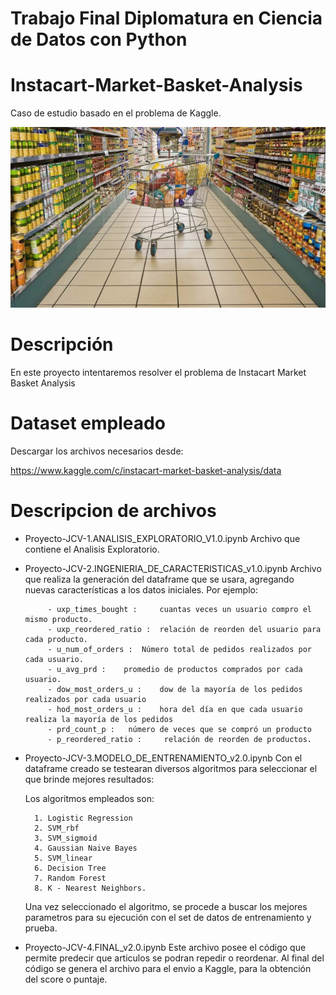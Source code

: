 # Trabajo Final Diplomatura en Ciencia de Datos con Python
# Instacart-Market-Basket-Analysis

Caso de estudio basado en el problema de Kaggle.

![Market Basket Analysis](./imagenes/supermercado-750x430.jpg)

# Descripción
En este proyecto intentaremos resolver el problema de Instacart Market Basket Analysis

# Dataset empleado
Descargar los archivos necesarios desde:

https://www.kaggle.com/c/instacart-market-basket-analysis/data


# Descripcion de archivos

- Proyecto-JCV-1.ANALISIS_EXPLORATORIO_V1.0.ipynb
    Archivo que contiene el Analisis Exploratorio.

- Proyecto-JCV-2.INGENIERIA_DE_CARACTERISTICAS_v1.0.ipynb
    Archivo que realiza la generación del dataframe que se usara, agregando nuevas características a los datos iniciales.
    Por ejemplo:
    
           - uxp_times_bought :     cuantas veces un usuario compro el mismo producto.
           - uxp_reordered_ratio :  relación de reorden del usuario para cada producto.
           - u_num_of_orders :  Número total de pedidos realizados por cada usuario.
           - u_avg_prd :    promedio de productos comprados por cada usuario.
           - dow_most_orders_u :    dow de la mayoría de los pedidos realizados por cada usuario 
           - hod_most_orders_u :    hora del día en que cada usuario realiza la mayoría de los pedidos
           - prd_count_p :   número de veces que se compró un producto
           - p_reordered_ratio :     relación de reorden de productos.

- Proyecto-JCV-3.MODELO_DE_ENTRENAMIENTO_v2.0.ipynb
    Con el dataframe creado se testearan diversos algoritmos para seleccionar el que brinde mejores resultados:
    
    Los algoritmos empleados son:
    
        1. Logistic Regression
        2. SVM_rbf
        3. SVM_sigmoid
        4. Gaussian Naive Bayes
        5. SVM_linear
        6. Decision Tree
        7. Random Forest
        8. K - Nearest Neighbors.

    Una vez seleccionado el algoritmo, se procede a buscar los mejores parametros para su ejecución con el set de datos de entrenamiento y prueba.

- Proyecto-JCV-4.FINAL_v2.0.ipynb
    Este archivo posee el código que permite predecir que articulos se podran repedir o reordenar.
    Al final del código se genera el archivo para el envio a Kaggle, para la obtención del score o puntaje.


